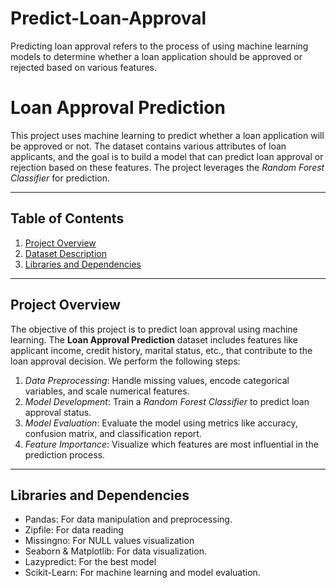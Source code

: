 # Predict-Loan-Approval

Predicting loan approval refers to the process of using machine learning models to determine whether a loan application should be approved or rejected based on various features.

# Loan Approval Prediction

This project uses machine learning to predict whether a loan application will be approved or not. The dataset contains various attributes of loan applicants, and the goal is to build a model that can predict loan approval or rejection based on these features. The project leverages the *Random Forest Classifier* for prediction.

---

## Table of Contents
1. [Project Overview](#project-overview)
2. [Dataset Description](#dataset-description)
3. [Libraries and Dependencies](#libraries-and-dependencies)

---

## Project Overview

The objective of this project is to predict loan approval using machine learning. The **Loan Approval Prediction** dataset includes features like applicant income, credit history, marital status, etc., that contribute to the loan approval decision. We perform the following steps:

1. *Data Preprocessing*: Handle missing values, encode categorical variables, and scale numerical features.
2. *Model Development*: Train a *Random Forest Classifier* to predict loan approval status.
3. *Model Evaluation*: Evaluate the model using metrics like accuracy, confusion matrix, and classification report.
4. *Feature Importance*: Visualize which features are most influential in the prediction process.

---

## Libraries and Dependencies

- Pandas: For data manipulation and preprocessing.
- Zipfile: For data reading
- Missingno: For NULL values visualization
- Seaborn & Matplotlib: For data visualization.
- Lazypredict: For the best model
- Scikit-Learn: For machine learning and model evaluation.
